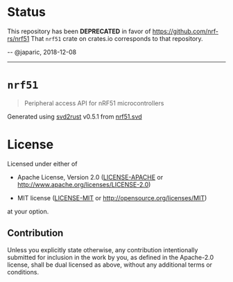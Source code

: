 # Status

This repository has been **DEPRECATED** in favor of
https://github.com/nrf-rs/nrf51 That `nrf51` crate on crates.io corresponds to
that repository.

-- @japaric, 2018-12-08

---

# `nrf51`

> Peripheral access API for nRF51 microcontrollers

Generated using [svd2rust] v0.5.1 from [nrf51.svd]

[nrf51.svd]: https://github.com/posborne/cmsis-svd/blob/aa4721af946a253d18c8737b01d23e9c88a42e84/data/Nordic/nrf51.svd
[svd2rust]: https://github.com/japaric/svd2rust

# License

Licensed under either of

- Apache License, Version 2.0 ([LICENSE-APACHE](LICENSE-APACHE) or
  http://www.apache.org/licenses/LICENSE-2.0)

- MIT license ([LICENSE-MIT](LICENSE-MIT) or http://opensource.org/licenses/MIT)

at your option.

## Contribution

Unless you explicitly state otherwise, any contribution intentionally submitted
for inclusion in the work by you, as defined in the Apache-2.0 license, shall be
dual licensed as above, without any additional terms or conditions.
